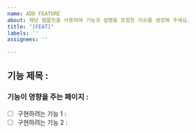 ```yaml
---
name: ADD FEATURE
about: 해당 템플릿을 사용하여 기능과 설명을 포함한 이슈를 생성해 주세요.
title: "[FEAT]"
labels: ''
assignees: ''

---
```


## 기능 제목 : 
### 기능이 영향을 주는 페이지 : 

- [ ] 구현하려는 기능 1 : 
- [ ] 구현하려는 기능 2 :
